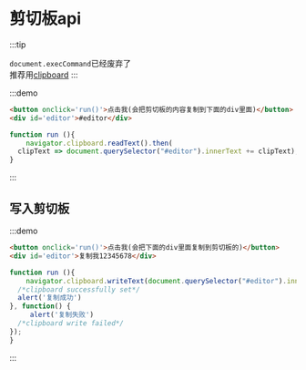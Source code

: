 # 剪切板api

:::tip

`document.execCommand`已经废弃了  
推荐用[clipboard](https://developer.mozilla.org/zh-CN/docs/Web/API/Clipboard_API)
:::

:::demo

```html
<button onclick='run()'>点击我(会把剪切板的内容复制到下面的div里面)</button>
<div id='editor'>#editor</div>
```

```js
function run (){
    navigator.clipboard.readText().then(
  clipText => document.querySelector("#editor").innerText += clipText);
}

```

:::

## 写入剪切板

:::demo

```html
<button onclick='run()'>点击我(会把下面的div里面复制到剪切板的)</button>
<div id='editor'>复制我12345678</div>
```

```js
function run (){
    navigator.clipboard.writeText(document.querySelector("#editor").innerText).then(function() {
  /*clipboard successfully set*/
  alert('复制成功')
}, function() {
     alert('复制失败')
  /*clipboard write failed*/
});
}


```

:::
